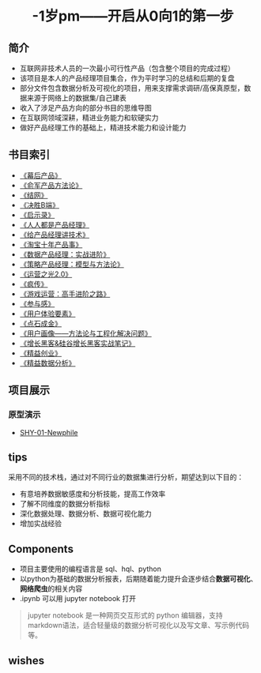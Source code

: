 # <p align="center">-1岁pm——开启从0向1的第一步</p>
## 简介
* 互联网非技术人员的一次最小可行性产品（包含整个项目的完成过程）
* 该项目是本人的产品经理项目集合，作为平时学习的总结和后期的复盘
* 部分文件包含数据分析及可视化的项目，用来支撑需求调研/高保真原型，数据来源于网络上的数据集/自己建表
* 收入了涉足产品方向的部分书目的思维导图
* 在互联网领域深耕，精进业务能力和软硬实力
* 做好产品经理工作的基础上，精进技术能力和设计能力
## 书目索引
* [《幕后产品》](https://github.com/icesuka/Project-0/blob/main/product%20manager%20markdown/%E5%B9%95%E5%90%8E%E4%BA%A7%E5%93%81.md) 
* [《俞军产品方法论》](https://github.com/icesuka/Project-0/blob/main/product%20manager%20markdown/%E4%BF%9E%E5%86%9B%E4%BA%A7%E5%93%81%E6%96%B9%E6%B3%95%E8%AE%BA.md)
* [《结网》](https://github.com/icesuka/Project-0/blob/main/product%20manager%20markdown/%E7%BB%93%E7%BD%91.md)  
* [《决胜B端》](https://github.com/icesuka/Project-0/blob/main/product%20manager%20markdown/%E5%86%B3%E8%83%9CB%E7%AB%AF.md)  
* [《启示录》](https://github.com/icesuka/Project-0/blob/main/product%20manager%20markdown/%E5%90%AF%E7%A4%BA%E5%BD%95%EF%BC%9A%E6%89%93%E9%80%A0%E7%94%A8%E6%88%B7%E5%96%9C%E7%88%B1%E7%9A%84%E4%BA%A7%E5%93%81.md)  
* [《人人都是产品经理》](https://github.com/icesuka/Project-0/blob/main/product%20manager%20markdown/%E4%BA%BA%E4%BA%BA%E9%83%BD%E6%98%AF%E4%BA%A7%E5%93%81%E7%BB%8F%E7%90%86.md)  
* [《给产品经理讲技术》](https://github.com/icesuka/Project-0/blob/main/product%20manager%20markdown/%E7%BB%99%E4%BA%A7%E5%93%81%E7%BB%8F%E7%90%86%E8%AE%B2%E6%8A%80%E6%9C%AF.md)  
* [《淘宝十年产品事》](https://github.com/icesuka/Project-0/blob/main/product%20manager%20markdown/%E6%B7%98%E5%AE%9D%E5%8D%81%E5%B9%B4%E4%BA%A7%E5%93%81%E4%BA%8B.md) 
* [《数据产品经理：实战进阶》](https://github.com/icesuka/Project-0/blob/main/product%20manager%20markdown/%E6%95%B0%E6%8D%AE%E4%BA%A7%E5%93%81%E7%BB%8F%E7%90%86%EF%BC%9A%E5%AE%9E%E6%88%98%E8%BF%9B%E9%98%B6.md)  
* [《策略产品经理：模型与方法论》](https://github.com/icesuka/Project-0/blob/main/product%20manager%20markdown/%E7%AD%96%E7%95%A5%E4%BA%A7%E5%93%81%E7%BB%8F%E7%90%86%EF%BC%9A%E6%A8%A1%E5%9E%8B%E4%B8%8E%E6%96%B9%E6%B3%95%E8%AE%BA.md)    
* [《运营之光2.0》](https://github.com/icesuka/Project-0/blob/main/product%20manager%20markdown/%E8%BF%90%E8%90%A5%E4%B9%8B%E5%85%892.0.md)  
* [《疯传》](https://github.com/icesuka/Project-0/blob/main/product%20manager%20markdown/%E7%96%AF%E4%BC%A0.md)  
* [《游戏运营：高手进阶之路》](https://github.com/icesuka/Project-0/blob/main/product%20manager%20markdown/%E6%B8%B8%E6%88%8F%E8%BF%90%E8%90%A5%EF%BC%9A%E9%AB%98%E6%89%8B%E8%BF%9B%E9%98%B6%E4%B9%8B%E8%B7%AF.md)  
* [《参与感》](https://github.com/icesuka/Project-0/blob/main/product%20manager%20markdown/%E5%8F%82%E4%B8%8E%E6%84%9F.md)
* [《用户体验要素》](https://github.com/icesuka/Project-0/blob/main/product%20manager%20markdown/%E7%94%A8%E6%88%B7%E4%BD%93%E9%AA%8C%E8%A6%81%E7%B4%A0.md)  
* [《点石成金》](https://github.com/icesuka/Project-0/blob/main/product%20manager%20markdown/%E7%82%B9%E7%9F%B3%E6%88%90%E9%87%91.md)  
* [《用户画像——方法论与工程化解决问题》](https://github.com/icesuka/Project-0/blob/main/product%20manager%20markdown/%E7%94%A8%E6%88%B7%E7%94%BB%E5%83%8F%E2%80%94%E2%80%94%E6%96%B9%E6%B3%95%E8%AE%BA%E4%B8%8E%E5%B7%A5%E7%A8%8B%E5%8C%96%E8%A7%A3%E5%86%B3%E9%97%AE%E9%A2%98.md)  
* [《增长黑客&硅谷增长黑客实战笔记》](https://github.com/icesuka/Project-0/blob/main/product%20manager%20markdown/%E5%A2%9E%E9%95%BF%E9%BB%91%E5%AE%A2%26%E7%A1%85%E8%B0%B7%E5%A2%9E%E9%95%BF%E9%BB%91%E5%AE%A2%E5%AE%9E%E6%88%98%E7%AC%94%E8%AE%B0.md)  
* [《精益创业》](https://github.com/icesuka/Project-0/blob/main/product%20manager%20markdown/%E7%B2%BE%E7%9B%8A%E5%88%9B%E4%B8%9A.md)  
* [《精益数据分析》](https://github.com/icesuka/Project-0/blob/main/product%20manager%20markdown/%E7%B2%BE%E7%9B%8A%E6%95%B0%E6%8D%AE%E5%88%86%E6%9E%90.md)  
## 项目展示
### 原型演示
* [SHY-01-Newphile](https://lanhuapp.com/web/#/item/project/product?pid=8e03e3c1-0242-4804-bbb6-f041e21d3123&versionId=f7b3d429-05d3-408c-8700-50d5c75168b9&docId=11e20c76-3bf5-4515-86ee-098cb69d5a25&docType=axure&pageId=c3a3e16d4cfb4af88452618e5f72ac15&image_id=11e20c76-3bf5-4515-86ee-098cb69d5a25&parentId=41024a55-099d-4a81-a929-80d48f5dba9d&pwd=mQFv&teamId=ef08cddc-40cd-4206-ba1d-e93d061a7bc4&userId=7d7f0c92-b505-4fa6-b9ea-ec764b04eafa&activeSectionId=)
## tips
采用不同的技术栈，通过对不同行业的数据集进行分析，期望达到以下目的：
* 有意培养数据敏感度和分析技能，提高工作效率
* 了解不同维度的数据分析指标
* 深化数据处理、数据分析、数据可视化能力
* 增加实战经验
## Components
* 项目主要使用的编程语言是 sql、hql、python
* 以python为基础的数据分析报表，后期随着能力提升会逐步结合**数据可视化**、**网络爬虫**的相关内容
* .ipynb 可以用 jupyter notebook 打开
> jupyter notebook 是一种网页交互形式的 python 编辑器，支持 markdown语法，适合轻量级的数据分析可视化以及写文章、写示例代码等。
## wishes


